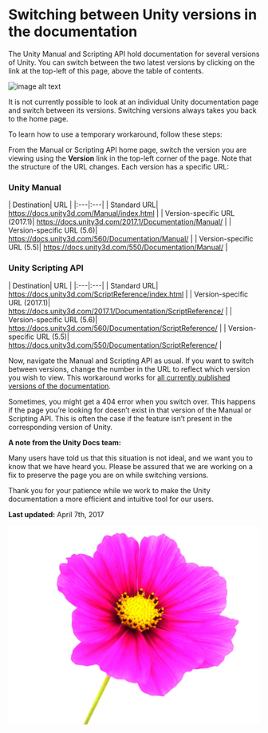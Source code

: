# Switching between Unity versions in the documentation

The Unity Manual and Scripting API hold documentation for several versions of Unity. You can switch between the two latest versions by clicking on the link at the top-left of this page, above the table of contents.

![image alt text](image_0.jpg)

It is not currently possible to look at an individual Unity documentation page and switch between its versions. Switching versions always takes you back to the home page.

To learn how to use a temporary workaround, follow these steps:

From the Manual or Scripting API home page, switch the version you are viewing using the __Version__ link in the top-left corner of the page. Note that the structure of the URL changes. Each version has a specific URL:

### Unity Manual

| Destination| URL
  |
|:---|:---| 
| Standard URL| https://docs.unity3d.com/Manual/index.html |
| Version-specific URL (2017.1)| https://docs.unity3d.com/2017.1/Documentation/Manual/ |
| Version-specific URL (5.6)| https://docs.unity3d.com/560/Documentation/Manual/ |
| Version-specific URL (5.5)| https://docs.unity3d.com/550/Documentation/Manual/ |



### Unity Scripting API

| Destination| URL
  |
|:---|:---| 
| Standard URL| https://docs.unity3d.com/ScriptReference/index.html |
| Version-specific URL (2017.1)| https://docs.unity3d.com/2017.1/Documentation/ScriptReference/ |
| Version-specific URL (5.6)| https://docs.unity3d.com/560/Documentation/ScriptReference/ |
| Version-specific URL (5.5)| https://docs.unity3d.com/550/Documentation/ScriptReference/ |



Now, navigate the Manual and Scripting API as usual. If you want to switch between versions, change the number in the URL to reflect which version you wish to view. This workaround works for [all currently published versions of the documentation](https://docs.unity3d.com/Manual/ManualVersions.html).

Sometimes, you might get a 404 error when you switch over. This happens if the page you’re looking for doesn’t exist in that version of the Manual or Scripting API. This is often the case if the feature isn’t present in the corresponding version of Unity.

__A note from the Unity Docs team:__

Many users have told us that this situation is not ideal, and we want you to know that we have heard you. Please be assured that we are working on a fix to preserve the page you are on while switching versions.

Thank you for your patience while we work to make the Unity documentation a more efficient and intuitive tool for our users.

__Last updated:__ April 7th, 2017

![eretrtr](Images/flower_5b681562d3c293145840eaea.jpg)

